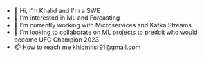 - 👋 Hi, I’m Khalid and I'm a SWE
- 👀 I’m interested in ML and Forcasting
- 🌱 I’m currently working with Microservices and Kafka Streams
- 💞️ I’m looking to collaborate on ML projects to predcit who would become UFC Champion 2023
- 📫 How to reach me khldmnsr91@gmail.com

<!---
KaptainveCreative/KaptainveCreative is a ✨ special ✨ repository because its `README.md` (this file) appears on your GitHub profile.
You can click the Preview link to take a look at your changes.
--->

